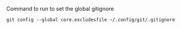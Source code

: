 Command to run to set the global gitignore
```shell
git config --global core.excludesfile ~/.config/git/.gitignore
```

